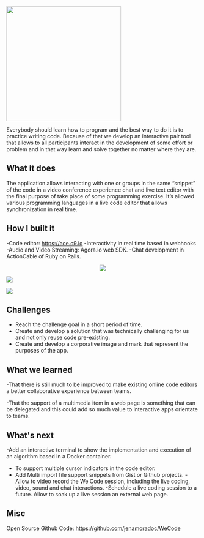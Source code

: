 


<img src="https://i.imgur.com/TTBYqM3.png?raw=true" width="300px"/>


Everybody should learn how to program and the best way to do it is to practice writing code. Because of that we develop an interactive pair tool that allows to all participants interact in the development of some effort or problem and in that way learn and solve together no matter where they are. 

## What it does

The application allows interacting with one or groups in the same “snippet” of the code in a video conference experience chat and live text editor with the final purpose of take place of some programming exercise. It’s allowed various programming languages in a live code editor that allows synchronization in real time.

## How I built it

-Code editor: https://ace.c9.io
-Interactivity in real time based in webhooks 
-Audio and Video Streaming: Agora.io web SDK.
-Chat development in ActionCable of Ruby on Rails.

<center><img src="https://media.giphy.com/media/cYRgX4XbOYswNP8ozH/giphy.gif?raw=true" /></center>

![](https://i.imgur.com/ZI5jui6.png)

![](https://i.imgur.com/o3xOysp.png)

## Challenges

- Reach the challenge goal in a short period of time.
- Create and develop a solution that was technically challenging for us and not only reuse code pre-existing.
- Create and develop a corporative image and mark that represent the purposes of the app.

## What we learned

-That there is still much to be improved to make existing online code editors a better collaborative experience between teams.

-That the support of a multimedia item in a web page is something that can be delegated and this could add so much value to interactive apps orientate to teams.

## What's next 
-Add an interactive terminal to show the implementation and execution of an algorithm based in a Docker container. 
- To support multiple cursor indicators in the code editor.
- Add Multi import file support snippets from Gist or Github projects.
-Allow to video record the We Code session, including the live coding, video, sound and chat interactions. 
-Schedule a live coding session to a future. 
Allow to soak up a live session an external web page. 


## Misc
Open Source Github Code: https://github.com/jenamoradoc/WeCode
